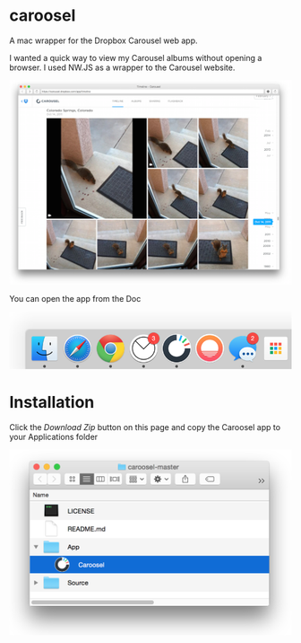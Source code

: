 # caroosel
A mac wrapper for the Dropbox Carousel web app.

I wanted a quick way to view my Carousel albums without opening a browser.  I used NW.JS as a wrapper to the Carousel website.

![Screenshot](/Docs/images/screenshot.png?raw=true "Screenshot")

You can open the app from the Doc

![Screenshot](/Docs/images/dock.png?raw=true "Screenshot")

# Installation

Click the *Download Zip* button on this page and copy the Caroosel app to your Applications folder

![Screenshot](/Docs/images/install.png?raw=true "Screenshot")



